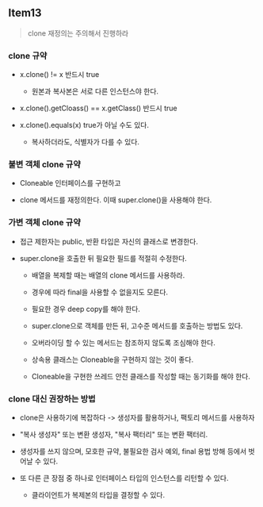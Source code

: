 ## Item13 

> clone 재정의는 주의해서 진행하라

### clone 규약

- x.clone() != x 반드시 true

    - 원본과 복사본은 서로 다른 인스턴스야 한다.

- x.clone().getCloass() == x.getClass() 반드시 true

- x.clone().equals(x) true가 아닐 수도 있다.

    - 복사하더라도, 식별자가 다를 수 있다.

### 불변 객체 clone 규약

- Cloneable 인터페이스를 구현하고

- clone 메서드를 재정의한다. 이때 super.clone()을 사용해야 한다.

### 가변 객체 clone 규약

- 접근 제한자는 public, 반환 타입은 자신의 클래스로 변경한다.

- super.clone을 호출한 뒤 필요한 필드를 적절히 수정한다.

    - 배열을 복제할 때는 배열의 clone 메서드를 사용하라.

    - 경우에 따라 final을 사용할 수 없을지도 모른다.

    - 필요한 경우 deep copy를 해야 한다.

    - super.clone으로 객체를 만든 뒤, 고수준 메서드를 호출하는 방법도 있다.

    - 오버라이딩 할 수 있는 메서드는 참조하지 않도록 조심해야 한다.

    - 상속용 클래스는 Cloneable을 구현하지 않는 것이 좋다.

    - Cloneable을 구현한 쓰레드 안전 클래스를 작성할 때는 동기화를 해야 한다.

### clone 대신 권장하는 방법

- clone은 사용하기에 복잡하다 -> 생성자를 활용하거나, 팩토리 메서드를 사용하자

- "복사 생성자" 또는 변환 생성자, "복사 팩터리" 또는 변환 팩터리.

- 생성자를 쓰지 않으며, 모호한 규약, 불필요한 검사 예외, final 용법 방해 등에서 벗어날 수 있다.

- 또 다른 큰 장점 중 하나로 인터페이스 타입의 인스턴스를 리턴할 수 있다.

    - 클라이언트가 복제본의 타입을 결정할 수 있다.

 